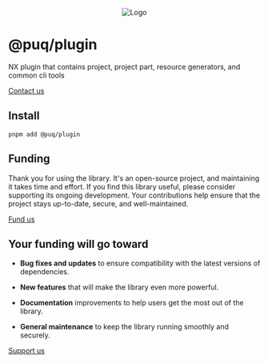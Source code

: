 <p align="center"> <img src="https://beemood.github.io/plugins/plugin/assets/favicon.png" alt="Logo" /> </p>

# @puq/plugin

NX plugin that contains project, project part, resource generators, and common cli tools

[Contact us](mailto:robert.brightline@gmail.com?subject=@puq/plugin)

## Install

`pnpm add @puq/plugin`

## Funding

Thank you for using the library. It's an open-source project, and maintaining it takes time and effort. If you find this library useful, please consider supporting its ongoing development. Your contributions help ensure that the project stays up-to-date, secure, and well-maintained.

[Fund us](https://cash.app/$puqlib)

## Your funding will go toward

- **Bug fixes and updates** to ensure compatibility with the latest versions of dependencies.

- **New features** that will make the library even more powerful.

- **Documentation** improvements to help users get the most out of the library.

- **General maintenance** to keep the library running smoothly and securely.

[Support us](https://cash.app/$puqlib)
